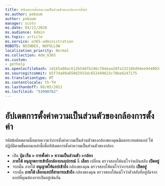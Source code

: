 ```yaml
---
title: อัปเดตการตั้งค่าความเป็นส่วนตัวของกล้องการตั้งค่า
ms.author: pebaum
author: pebaum
manager: scotv
ms.date: 04/21/2020
ms.audience: Admin
ms.topic: article
ms.service: o365-administration
ROBOTS: NOINDEX, NOFOLLOW
localization_priority: Normal
ms.collection: Adm_O365
ms.custom:
- gethelp
ms.openlocfilehash: 1d1b5a08ac612b548fb196cf8deaa20fa23218bd94ee9440024d7b1b7561c7b1
ms.sourcegitcommit: b5f7da89a650d2915dc652449623c78be6247175
ms.translationtype: MT
ms.contentlocale: th-TH
ms.lasthandoff: 08/05/2021
ms.locfileid: "53990762"
---
```

# <a name="update-your-cameras-privacy-settings"></a>อัปเดตการตั้งค่าความเป็นส่วนตัวของกล้องการตั้งค่า

รหัสข้อผิดพลาดนี้หมายความว่าการตั้งค่าความเป็นส่วนตัวของกล้องของคุณมีผลกระทบต่อแอป ให้ปฏิบัติตามขั้นตอนเหล่านี้เพื่ออัปเดตการตั้งค่าความเป็นส่วนตัวของกล้อง

- เปิด **ปุ่ม เริ่ม > การตั้งค่า > ความเป็นส่วนตัว >กล้อง**
- **ภายใต้ อนุญาตการเข้าถึงกล้องบนอุปกรณ์** นี้ **เลือก** เปลี่ยน ตรวจสอบให้แน่ใจว่าแป้นสลับ **เปิดอยู่**
- จากนั้น ภายใต้ **อนุญาตให้แอปเข้าถึง** กล้องของคุณ ตรวจสอบให้แน่ใจว่าการสลับ **เปิดอยู่**
- จากนั้น **ภายใต้ เลือกแอปที่สามารถเข้าถึง** กล้องของคุณ ตรวจสอบให้แน่ใจว่าตัวสลับที่อยู่ถัดจากแอปที่คุณต้องการเปิดอยู่เช่นกัน
